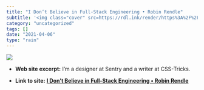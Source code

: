 ```yaml
---
title: "I Don’t Believe in Full-Stack Engineering • Robin Rendle"
subtitle: '<img class="cover" src=https://rdl.ink/render/https%3A%2F%2Frobinrendle.com%2Fnotes%2Fi-dont-believe...'
category: "uncategorized"
tags: []
date: "2021-04-06"
type: "rain"
---
```

<img class="cover" src=https://rdl.ink/render/https%3A%2F%2Frobinrendle.com%2Fnotes%2Fi-dont-believe-in-full-stack-engineering>



* **Web site excerpt:** I’m a designer at Sentry and a writer at CSS-Tricks.

* **Link to site:** **[I Don’t Believe in Full-Stack Engineering • Robin Rendle](https://robinrendle.com/notes/i-dont-believe-in-full-stack-engineering)**